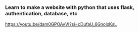 ### Learn to make a website with python that uses flask, authentication, database, etc
https://youtu.be/dam0GPOAvVI?si=cDufaU_6GnolxKsL

